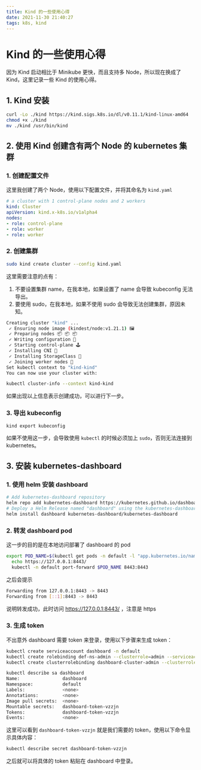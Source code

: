 ```yaml
---
title: Kind 的一些使用心得
date: 2021-11-30 21:40:27
tags: k8s, kind
---
```


# Kind 的一些使用心得

因为 Kind 启动相比于 Minikube 更快，而且支持多 Node，所以现在换成了 Kind，这里记录一些 Kind 的使用心得。

## 1. Kind 安装

```bash
curl -Lo ./kind https://kind.sigs.k8s.io/dl/v0.11.1/kind-linux-amd64
chmod +x ./kind
mv ./kind /usr/bin/kind
```

## 2. 使用 Kind 创建含有两个 Node 的 kubernetes 集群

### 1. 创建配置文件

这里我创建了两个 Node，使用以下配置文件，并将其命名为 `kind.yaml`

```yaml
# a cluster with 1 control-plane nodes and 2 workers
kind: Cluster
apiVersion: kind.x-k8s.io/v1alpha4
nodes:
- role: control-plane
- role: worker
- role: worker
```

### 2. 创建集群

```bash
sudo kind create cluster --config kind.yaml
```

这里需要注意的点有：

1. 不要设置集群 name，在我本地，如果设置了 name 会导致 kubeconfig 无法导出。
2. 要使用 sudo，在我本地，如果不使用 sudo 会导致无法创建集群，原因未知。

```bash
Creating cluster "kind" ...
 ✓ Ensuring node image (kindest/node:v1.21.1) 🖼
 ✓ Preparing nodes 📦 📦 📦  
 ✓ Writing configuration 📜 
 ✓ Starting control-plane 🕹️ 
 ✓ Installing CNI 🔌 
 ✓ Installing StorageClass 💾 
 ✓ Joining worker nodes 🚜 
Set kubectl context to "kind-kind"
You can now use your cluster with:

kubectl cluster-info --context kind-kind
```

如果出现以上信息表示创建成功，可以进行下一步。

### 3. 导出 kubeconfig

```shell
kind export kubeconfig
```

如果不使用这一步，会导致使用 `kubectl` 的时候必须加上 `sudo`，否则无法连接到 kubernetes。

## 3. 安装 kubernetes-dashboard

### 1. 使用 helm 安装 dashboard

```bash
# Add kubernetes-dashboard repository
helm repo add kubernetes-dashboard https://kubernetes.github.io/dashboard/
# Deploy a Helm Release named "dashboard" using the kubernetes-dashboard chart
helm install dashboard kubernetes-dashboard/kubernetes-dashboard
```

### 2. 转发 dashboard pod

这一步的目的是在本地访问部署了 dashboard 的 pod

```bash
export POD_NAME=$(kubectl get pods -n default -l "app.kubernetes.io/name=kubernetes-dashboard,app.kubernetes.io/instance=dashboard" -o jsonpath="{.items[0].metadata.name}")
  echo https://127.0.0.1:8443/
  kubectl -n default port-forward $POD_NAME 8443:8443
```

之后会提示

```bash
Forwarding from 127.0.0.1:8443 -> 8443
Forwarding from [::1]:8443 -> 8443
```

说明转发成功，此时访问 https://127.0.0.1:8443/ ，注意是 https

### 3. 生成 token

不出意外 dashboard 需要 token 来登录，使用以下步骤来生成 token：

```bash
kubectl create serviceaccount dashboard -n default
kubectl create rolebinding def-ns-admin --clusterrole=admin --serviceaccount=default:def-ns-admin
kubectl create clusterrolebinding dashboard-cluster-admin --clusterrole=cluster-admin --serviceaccount=default:dashboard
```

```bash
kubectl describe sa dashboard
Name:                dashboard
Namespace:           default
Labels:              <none>
Annotations:         <none>
Image pull secrets:  <none>
Mountable secrets:   dashboard-token-vzzjn
Tokens:              dashboard-token-vzzjn
Events:              <none>
```

这里可以看到 `dashboard-token-vzzjn` 就是我们需要的 token，使用以下命令显示具体内容：

```bash
kubectl describe secret dashboard-token-vzzjn
```

之后就可以将具体的 token 粘贴在 dashboard 中登录。
